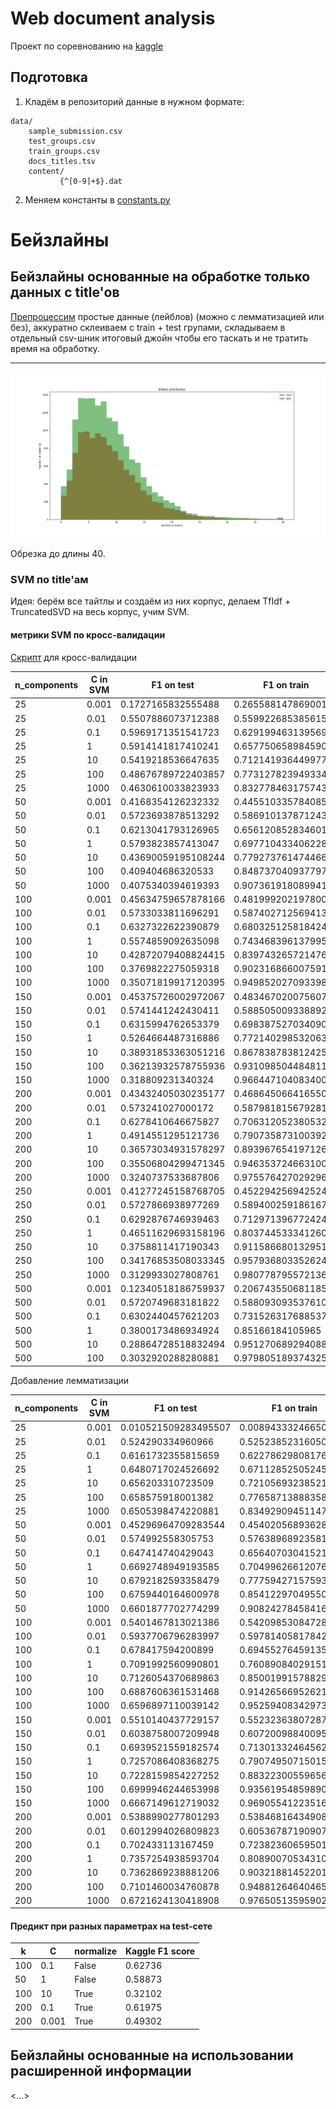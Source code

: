 
# Web document analysis

Проект по соревнованию на [kaggle](https://www.kaggle.com/competitions/anomaly-detection-competition-ml1-ts-autumn-2023/overview)


## Подготовка

1. Кладём в репозиторий данные в нужном формате:
```
data/  
    sample_submission.csv
    test_groups.csv  
    train_groups.csv
    docs_titles.tsv
    content/
           {^[0-9]+$}.dat
```

2. Меняем константы в [constants.py](./constants.py)


# Бейзлайны 


## Бейзлайны основанные на обработке только данных с title'ов 

[Препроцессим](pipelines%2Ftitles_preprocessing.py) простые данные (лейблов) (можно с лемматизацией или без), 
аккуратно склеиваем с train + test групами, складываем в отдельный csv-шник итоговый джойн
чтобы его таскать и не тратить время на обработку.

---

![alt text](resources/ntokens.png)

Обрезка до длины 40.

### SVM по title'ам

Идея: берём все тайтлы и создаём из них корпус, 
делаем TfIdf + TruncatedSVD на весь корпус, учим SVM.

#### метрики SVM по кросс-валидации
[Скрипт](./pipelines/svm/svm_titles_crossval.py) для кросс-валидации

| n_components | C in SVM | F1 on test          | F1 on train         |
|--------------|----------|---------------------|---------------------|
| 25           | 0.001    | 0.1727165832555488  | 0.26558814786900126 | 
| 25           | 0.01     | 0.5507886073712388  | 0.5599226853856151  | 
| 25           | 0.1      | 0.5969171351541723  | 0.6291994631395694  | 
| 25           | 1        | 0.5914141817410241  | 0.6577506589845903  | 
| 25           | 10       | 0.5419218536647635  | 0.712141936449977   | 
| 25           | 100      | 0.48676789722403857 | 0.7731278239493349  | 
| 25           | 1000     | 0.4630610033823933  | 0.8327784631757436  | 
| 50           | 0.001    | 0.4168354126232332  | 0.44551033578408583 | 
| 50           | 0.01     | 0.5723693878513292  | 0.5869101378712435  | 
| 50           | 0.1      | 0.6213041793126965  | 0.6561208528346018  | 
| 50           | 1        | 0.5793823857413047  | 0.6977104334062287  | 
| 50           | 10       | 0.43690059195108244 | 0.7792737614744663  | 
| 50           | 100      | 0.409404686320533   | 0.8487370409377979  | 
| 50           | 1000     | 0.4075340394619393  | 0.9073619180899415  | 
| 100          | 0.001    | 0.45634759657878166 | 0.4819992021978008  | 
| 100          | 0.01     | 0.5733033811696291  | 0.5874027125694135  | 
| 100          | 0.1      | 0.6327322622390879  | 0.6803251258184246  | 
| 100          | 1        | 0.5574859092635098  | 0.7434683961379955  | 
| 100          | 10       | 0.42872079408824415 | 0.8397432657214761  | 
| 100          | 100      | 0.3769822275059318  | 0.9023168660075918  | 
| 100          | 1000     | 0.35071819917120395 | 0.9498520270933983  | 
| 150          | 0.001    | 0.45375726002972067 | 0.4834670200756072  | 
| 150          | 0.01     | 0.5741441242430411  | 0.5885050093388922  | 
| 150          | 0.1      | 0.6315994762653379  | 0.6983875270340908  | 
| 150          | 1        | 0.5264664487316886  | 0.7721402985320639  | 
| 150          | 10       | 0.38931853363051216 | 0.867838783812425   | 
| 150          | 100      | 0.36213932578755936 | 0.9310985044848111  | 
| 150          | 1000     | 0.318809231340324   | 0.9664471040834004  | 
| 200          | 0.001    | 0.43432405030235177 | 0.46864506641655057 | 
| 200          | 0.01     | 0.573241027000172   | 0.5879818156792811  | 
| 200          | 0.1      | 0.6278410646675827  | 0.706312052380532   | 
| 200          | 1        | 0.4914551295121736  | 0.7907358731003925  | 
| 200          | 10       | 0.36573034931578297 | 0.8939676541971261  | 
| 200          | 100      | 0.35506804299471345 | 0.9463537246631006  | 
| 200          | 1000     | 0.3240737533687806  | 0.9755764270292963  | 
| 250          | 0.001    | 0.41277245158768705 | 0.4522942569425242  | 
| 250          | 0.01     | 0.5727866938977269  | 0.5894002591861673  | 
| 250          | 0.1      | 0.6292876746939463  | 0.7129713967724246  | 
| 250          | 1        | 0.46511629693158196 | 0.8037445333412603  | 
| 250          | 10       | 0.3758811417190343  | 0.9115866801329512  | 
| 250          | 100      | 0.34176853508033345 | 0.9579368033526248  | 
| 250          | 1000     | 0.3129933027808761  | 0.9807787955721367  | 
| 500          | 0.001    | 0.12340518186759937 | 0.20674355068118536 | 
| 500          | 0.01     | 0.5720749683181822  | 0.5880930935376105  | 
| 500          | 0.1      | 0.6302440457621203  | 0.7315263176885379  | 
| 500          | 1        | 0.3800173486934924  | 0.85166184105965    | 
| 500          | 10       | 0.28864728518832494 | 0.9512706892940888  | 
| 500          | 100      | 0.3032920288280881  | 0.9798051893743253  | 

Добавление лемматизации

| n_components | C in SVM | F1 on test           | F1 on train          |
|--------------|----------|----------------------|----------------------|
| 25           | 0.001    | 0.010521509283495507 | 0.008943332466506316 |
| 25           | 0.01     | 0.524290334960966    | 0.5252385231605088   |
| 25           | 0.1      | 0.6161732355815659   | 0.6227862980817673   |
| 25           | 1        | 0.6480717024526692   | 0.6711285250524561   |
| 25           | 10       | 0.656203310723509    | 0.7210569323852148   |
| 25           | 100      | 0.658575918001382    | 0.7765871388835864   |
| 25           | 1000     | 0.6505398474220881   | 0.834929094511474    |
| 50           | 0.001    | 0.45296964709283544  | 0.4540205689362885   |
| 50           | 0.01     | 0.574992558305753    | 0.5763896892358179   |
| 50           | 0.1      | 0.647414740429043    | 0.6564070304152134   |
| 50           | 1        | 0.6692748949193585   | 0.7049962661207648   |
| 50           | 10       | 0.6792182593358479   | 0.7775942715759342   |
| 50           | 100      | 0.6759440164600978   | 0.8541229704955094   |
| 50           | 1000     | 0.6601877702774299   | 0.908242784584164    |
| 100          | 0.001    | 0.5401467813021386   | 0.5420985308472842   |
| 100          | 0.01     | 0.5937706796283997   | 0.5978140581784265   |
| 100          | 0.1      | 0.678417594200899    | 0.6945527645913576   |
| 100          | 1        | 0.7091992560990801   | 0.7608908402915179   |
| 100          | 10       | 0.7126054370689863   | 0.8500199157882917   |
| 100          | 100      | 0.6887606361531468   | 0.9142656695262126   |
| 100          | 1000     | 0.6596897110039142   | 0.9525940834297302   |
| 150          | 0.001    | 0.5510140437729157   | 0.5523236380728773   |
| 150          | 0.01     | 0.6038758007209948   | 0.6072009884009577   |
| 150          | 0.1      | 0.6939521559182574   | 0.7130133246456287   |
| 150          | 1        | 0.7257086408368275   | 0.79074950715015     |
| 150          | 10       | 0.7228159854227252   | 0.8832230055965613   |
| 150          | 100      | 0.6999946244653998   | 0.9356195485989092   |
| 150          | 1000     | 0.6667149612719032   | 0.9690554122351642   |
| 200          | 0.001    | 0.5388990277801293   | 0.5384681643490898   |
| 200          | 0.01     | 0.6012994026809823   | 0.6053678719090707   |
| 200          | 0.1      | 0.702433113167459    | 0.7238236065950188   |
| 200          | 1        | 0.7357254938593704   | 0.8089007053431025   |
| 200          | 10       | 0.7362869238881206   | 0.9032188145220147   |
| 200          | 100      | 0.7101460034760878   | 0.9488126464046545   |
| 200          | 1000     | 0.6721624130418908   | 0.9765051359590217   |

#### Предикт при разных параметрах на test-сете

| k   | C     | normalize | Kaggle F1 score |
|-----|-------|-----------|-----------------|
| 100 | 0.1   | False     | 0.62736         |
| 50  | 1     | False     | 0.58873         |
| 100 | 10    | True      | 0.32102         |
| 200 | 0.1   | True      | 0.61975         |
| 200 | 0.001 | True      | 0.49302         |


## Бейзлайны основанные на использовании расширенной информации
 <...>
